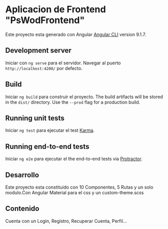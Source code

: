 # Aplicacion de Frontend "PsWodFrontend"

Este proyecto esta generado con Angular [Angular CLI](https://github.com/angular/angular-cli) version 9.1.7.

## Development server

Iniciar con `ng serve` para el servidor. Navegar al puerto  `http://localhost:4200/` por defecto.

## Build

Iniciar `ng build` para construir el proyecto. The build artifacts will be stored in the `dist/` directory. Use the `--prod` flag for a production build.

## Running unit tests

Iniciar `ng test` para ejecutar el test [Karma](https://karma-runner.github.io).

## Running end-to-end tests

Iniciar `ng e2e` para ejecutar el the end-to-end tests via [Protractor](http://www.protractortest.org/).

## Desarrollo

Este proyecto esta constituido con 10 Componentes, 5 Rutas y un solo modulo.Con Angular Material para el css y un custom-theme.scss

## Contenido

Cuenta con un Login, Registro, Recuperar Cuenta, Perfil...


